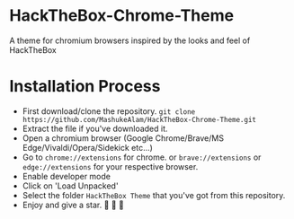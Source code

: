 # HackTheBox-Chrome-Theme
A theme for chromium browsers inspired by the looks and feel of HackTheBox

# Installation Process
* First download/clone the repository. ``` git clone https://github.com/MashukeAlam/HackTheBox-Chrome-Theme.git ```
* Extract the file if you've downloaded it. 
* Open a chromium browser (Google Chrome/Brave/MS Edge/Vivaldi/Opera/Sidekick etc...)
* Go to ``` chrome://extensions ``` for chrome. or ``` brave://extensions ``` or ``` edge://extensions ``` for your respective browser.
* Enable developer mode
* Click on 'Load Unpacked'
* Select the folder ``` HackTheBox Theme ``` that you've got from this repository.
* Enjoy and give a star. :green_heart: :green_heart: :green_heart:
